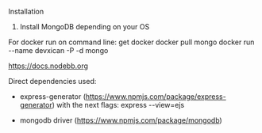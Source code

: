 Installation

1. Install MongoDB depending on your OS

For docker run on command line:
get docker
docker pull mongo
docker run --name devxican -P -d mongo

https://docs.nodebb.org

Direct dependencies used:

- express-generator (https://www.npmjs.com/package/express-generator)
  with the next flags: express --view=ejs

- mongodb driver (https://www.npmjs.com/package/mongodb)
